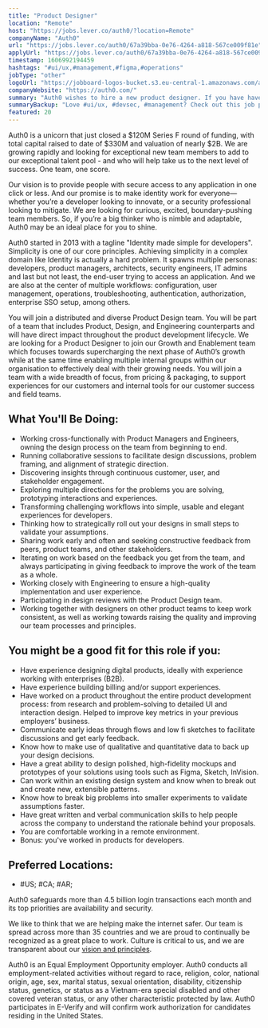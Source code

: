 ```yaml
---
title: "Product Designer"
location: "Remote"
host: "https://jobs.lever.co/auth0/?location=Remote"
companyName: "Auth0"
url: "https://jobs.lever.co/auth0/67a39bba-0e76-4264-a818-567ce009f81e"
applyUrl: "https://jobs.lever.co/auth0/67a39bba-0e76-4264-a818-567ce009f81e/apply"
timestamp: 1606992194459
hashtags: "#ui/ux,#management,#figma,#operations"
jobType: "other"
logoUrl: "https://jobboard-logos-bucket.s3.eu-central-1.amazonaws.com/auth0"
companyWebsite: "https://auth0.com/"
summary: "Auth0 wishes to hire a new product designer. If you have have experience designing digital products, ideally with experience working with enterprises, consider applying."
summaryBackup: "Love #ui/ux, #devsec, #management? Check out this job post!"
featured: 20
---
```


Auth0 is a unicorn that just closed a $120M Series F round of funding, with total capital raised to date of $330M and valuation of nearly $2B. We are growing rapidly and looking for exceptional new team members to add to our exceptional talent pool - and who will help take us to the next level of success. One team, one score. 

Our vision is to provide people with secure access to any application in one click or less. And our promise is to make identity work for everyone—whether you’re a developer looking to innovate, or a security professional looking to mitigate. We are looking for curious, excited, boundary-pushing team members. So, if you’re a big thinker who is nimble and adaptable, Auth0 may be an ideal place for you to shine.

Auth0 started in 2013 with a tagline "Identity made simple for developers". Simplicity is one of our core principles. Achieving simplicity in a complex domain like Identity is actually a hard problem. It spawns multiple personas: developers, product managers, architects, security engineers, IT admins and last but not least, the end-user trying to access an application. And we are also at the center of multiple workflows: configuration, user management, operations, troubleshooting, authentication, authorization, enterprise SSO setup, among others.

You will join a distributed and diverse Product Design team. You will be part of a team that includes Product, Design, and Engineering counterparts and will have direct impact throughout the product development lifecycle. We are looking for a Product Designer to join our Growth and Enablement team which focuses towards supercharging the next phase of Auth0’s growth while at the same time enabling multiple internal groups within our organisation to effectively deal with their growing needs. You will join a team with a wide breadth of focus, from pricing & packaging, to support experiences for our customers and internal tools for our customer success and field teams.

## What You'll Be Doing:

*   Working cross-functionally with Product Managers and Engineers, owning the design process on the team from beginning to end.
*   Running collaborative sessions to facilitate design discussions, problem framing, and alignment of strategic direction.
*   Discovering insights through continuous customer, user, and stakeholder engagement.
*   Exploring multiple directions for the problems you are solving, prototyping interactions and experiences.
*   Transforming challenging workflows into simple, usable and elegant experiences for developers.
*   Thinking how to strategically roll out your designs in small steps to validate your assumptions.
*   Sharing work early and often and seeking constructive feedback from peers, product teams, and other stakeholders.
*   Iterating on work based on the feedback you get from the team, and always participating in giving feedback to improve the work of the team as a whole.
*   Working closely with Engineering to ensure a high-quality implementation and user experience.
*   Participating in design reviews with the Product Design team.
*   Working together with designers on other product teams to keep work consistent, as well as working towards raising the quality and improving our team processes and principles.

## You might be a good fit for this role if you:

*   Have experience designing digital products, ideally with experience working with enterprises (B2B).
*   Have experience building billing and/or support experiences.
*   Have worked on a product throughout the entire product development process: from research and problem-solving to detailed UI and interaction design. Helped to improve key metrics in your previous employers’ business.
*   Communicate early ideas through flows and low fi sketches to facilitate discussions and get early feedback.
*   Know how to make use of qualitative and quantitative data to back up your design decisions.
*   Have a great ability to design polished, high-fidelity mockups and prototypes of your solutions using tools such as Figma, Sketch, InVision.
*   Can work within an existing design system and know when to break out and create new, extensible patterns.
*   Know how to break big problems into smaller experiments to validate assumptions faster.
*   Have great written and verbal communication skills to help people across the company to understand the rationale behind your proposals.
*   You are comfortable working in a remote environment.
*   Bonus: you've worked in products for developers.

## Preferred Locations:

*   #US; #CA; #AR;

Auth0 safeguards more than 4.5 billion login transactions each month and its top priorities are availability and security.

We like to think that we are helping make the internet safer. Our team is spread across more than 35 countries and we are proud to continually be recognized as a great place to work. Culture is critical to us, and we are transparent about our [vision and principles](https://auth0.com/blog/the-developer-first-identity-platform-auth0-story-and-future). 

Auth0 is an Equal Employment Opportunity employer. Auth0 conducts all employment-related activities without regard to race, religion, color, national origin, age, sex, marital status, sexual orientation, disability, citizenship status, genetics, or status as a Vietnam-era special disabled and other covered veteran status, or any other characteristic protected by law. Auth0 participates in E-Verify and will confirm work authorization for candidates residing in the United States.
